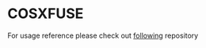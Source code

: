 # COSXFUSE

For usage reference please check out [following](https://github.com/botov/Swift-HelloWorldFS) repository
